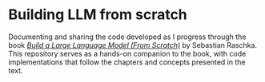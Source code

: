 # Building LLM from scratch

Documenting and sharing the code developed as I progress through the book [*Build a Large Language Model (From Scratch)*](https://www.manning.com/books/build-a-large-language-model-from-scratch?a_aid=raschka&a_bid=4c2437a0&chan=mm_website) by Sebastian Raschka. This repository serves as a hands-on companion to the book, with code implementations that follow the chapters and concepts presented in the text.

